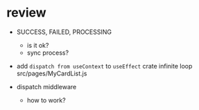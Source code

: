 # review

- SUCCESS, FAILED, PROCESSING

  - is it ok?
  - sync process?

- add `dispatch from useContext` to `useEffect` crate infinite loop
  src/pages/MyCardList.js

- dispatch middleware

  - how to work?
